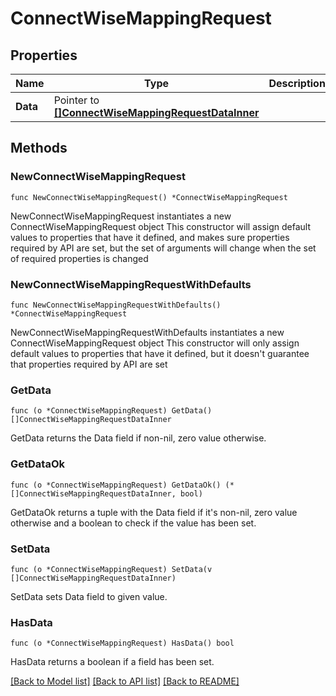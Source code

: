 # ConnectWiseMappingRequest

## Properties

Name | Type | Description | Notes
------------ | ------------- | ------------- | -------------
**Data** | Pointer to [**[]ConnectWiseMappingRequestDataInner**](ConnectWiseMappingRequestDataInner.md) |  | [optional] 

## Methods

### NewConnectWiseMappingRequest

`func NewConnectWiseMappingRequest() *ConnectWiseMappingRequest`

NewConnectWiseMappingRequest instantiates a new ConnectWiseMappingRequest object
This constructor will assign default values to properties that have it defined,
and makes sure properties required by API are set, but the set of arguments
will change when the set of required properties is changed

### NewConnectWiseMappingRequestWithDefaults

`func NewConnectWiseMappingRequestWithDefaults() *ConnectWiseMappingRequest`

NewConnectWiseMappingRequestWithDefaults instantiates a new ConnectWiseMappingRequest object
This constructor will only assign default values to properties that have it defined,
but it doesn't guarantee that properties required by API are set

### GetData

`func (o *ConnectWiseMappingRequest) GetData() []ConnectWiseMappingRequestDataInner`

GetData returns the Data field if non-nil, zero value otherwise.

### GetDataOk

`func (o *ConnectWiseMappingRequest) GetDataOk() (*[]ConnectWiseMappingRequestDataInner, bool)`

GetDataOk returns a tuple with the Data field if it's non-nil, zero value otherwise
and a boolean to check if the value has been set.

### SetData

`func (o *ConnectWiseMappingRequest) SetData(v []ConnectWiseMappingRequestDataInner)`

SetData sets Data field to given value.

### HasData

`func (o *ConnectWiseMappingRequest) HasData() bool`

HasData returns a boolean if a field has been set.


[[Back to Model list]](../README.md#documentation-for-models) [[Back to API list]](../README.md#documentation-for-api-endpoints) [[Back to README]](../README.md)


